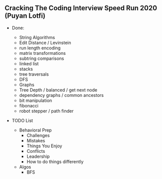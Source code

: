 ## Cracking The Coding Interview Speed Run 2020 (Puyan Lotfi)
* Done:
  * String Algorithms
  * Edit Distance / Levinstein
  * run length encoding
  * matrix transformations
  * subtring comparisons
  * linked list
  * stacks
  * tree traversals
  * DFS
  * Graphs
  * Tree Depth / balanced / get next node
  * dependency graphs / common ancestors
  * bit manipulation
  * fibonacci
  * robot stepper / path finder

* TODO List
  * Behavioral Prep
    * Challenges
    * Mistakes
    * Things You Enjoy
    * Conflicts
    * Leadership
    * How to do things differently
  * Algos
    * BFS
